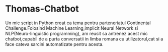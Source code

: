 # Thomas-Chatbot
Un mic script in Python creat ca tema pentru parteneriatul Continental Challenge.Folosind Machine Learning,implicit Neural Network si NLP(Neuro-linguistic programming), am reusit sa antrenez acest mic chatbot,capabil de a purta conversatii in limba romana cu utilizatorul,cat si a face cateva sarcini automatizate pentru acesta.
